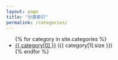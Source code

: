 ```yaml
---
layout: page
title: "分类索引"
permalink: /categories/
---
```


<ul>
  {% for category in site.categories %}
    <li>
      <a href="/categories/{{ category[0] }}/">{{ category[0] }}</a> ({{ category[1].size }})
    </li>
  {% endfor %}
</ul>
